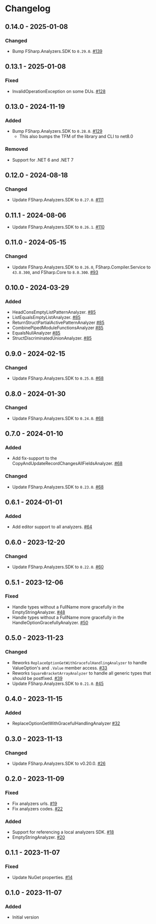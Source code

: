 # Changelog


## 0.14.0 - 2025-01-08

### Changed

* Bump FSharp.Analyzers.SDK to `0.29.0`. [#139](https://github.com/ionide/ionide-analyzers/pull/139)

## 0.13.1 - 2025-01-08

### Fixed

* InvalidOperationException on some DUs. [#128](https://github.com/ionide/ionide-analyzers/issues/128)

## 0.13.0 - 2024-11-19

### Added

* Bump FSharp.Analyzers.SDK to `0.28.0`. [#129](https://github.com/ionide/ionide-analyzers/pull/129)
  * This also bumps the TFM of the library and CLI to net8.0

### Removed

* Support for .NET 6 and .NET 7

## 0.12.0 - 2024-08-18

### Changed

* Update FSharp.Analyzers.SDK to `0.27.0`. [#111](https://github.com/ionide/ionide-analyzers/pull/110)

## 0.11.1 - 2024-08-06

* Update FSharp.Analyzers.SDK to `0.26.1`. [#110](https://github.com/ionide/ionide-analyzers/pull/110)

## 0.11.0 - 2024-05-15

### Changed

* Update FSharp.Analyzers.SDK to `0.26.0`, FSharp.Compiler.Service to `43.8.300`, and FSharp.Core to `8.0.300`. [#93](https://github.com/ionide/ionide-analyzers/pull/93)

## 0.10.0 - 2024-03-29

### Added
* HeadConsEmptyListPatternAnalyzer. [#85](https://github.com/ionide/ionide-analyzers/pull/85)
* ListEqualsEmptyListAnalyzer. [#85](https://github.com/ionide/ionide-analyzers/pull/85)
* ReturnStructPartialActivePatternAnalyzer [#85](https://github.com/ionide/ionide-analyzers/pull/85)
* CombinePipedModuleFunctionsAnalyzer [#85](https://github.com/ionide/ionide-analyzers/pull/85)
* EqualsNullAnalyzer [#85](https://github.com/ionide/ionide-analyzers/pull/85)
* StructDiscriminatedUnionAnalyzer. [#85](https://github.com/ionide/ionide-analyzers/pull/85)

## 0.9.0 - 2024-02-15

### Changed
* Update FSharp.Analyzers.SDK to `0.25.0`. [#68](https://github.com/ionide/ionide-analyzers/pull/75)

## 0.8.0 - 2024-01-30

### Changed
* Update FSharp.Analyzers.SDK to `0.24.0`. [#68](https://github.com/ionide/ionide-analyzers/pull/75)

## 0.7.0 - 2024-01-10

### Added
* Add fix-support to the CopyAndUpdateRecordChangesAllFieldsAnalyzer. [#68](https://github.com/ionide/ionide-analyzers/pull/68)

### Changed
* Update FSharp.Analyzers.SDK to `0.23.0`. [#68](https://github.com/ionide/ionide-analyzers/pull/68)

## 0.6.1 - 2024-01-01

### Added
* Add editor support to all analyzers. [#64](https://github.com/ionide/ionide-analyzers/pull/64)

## 0.6.0 - 2023-12-20

### Changed
* Update FSharp.Analyzers.SDK to `0.22.0`. [#60](https://github.com/ionide/ionide-analyzers/pull/60)

## 0.5.1 - 2023-12-06

### Fixed
* Handle types without a FullName more gracefully in the EmptyStringAnalyzer. [#48](https://github.com/ionide/ionide-analyzers/pull/48)
* Handle types without a FullName more gracefully in the HandleOptionGracefullyAnalyzer. [#50](https://github.com/ionide/ionide-analyzers/pull/50)

## 0.5.0 - 2023-11-23

### Changed
* Reworks `ReplaceOptionGetWithGracefulHandlingAnalyzer` to handle ValueOption's and `.Value` member access. [#33](https://github.com/ionide/ionide-analyzers/pull/33) 
* Reworks `SquareBracketArrayAnalyzer` to handle all generic types that should be postfixed. [#39](https://github.com/ionide/ionide-analyzers/pull/39)
* Update FSharp.Analyzers.SDK to `0.21.0`. [#45](https://github.com/ionide/ionide-analyzers/pull/45)

## 0.4.0 - 2023-11-15

### Added
* ReplaceOptionGetWithGracefulHandlingAnalyzer [#32](https://github.com/ionide/ionide-analyzers/pull/32)

## 0.3.0 - 2023-11-13

### Changed
* Update FSharp.Analyzers.SDK to v0.20.0. [#26](https://github.com/ionide/ionide-analyzers/pull/26)

## 0.2.0 - 2023-11-09

### Fixed
* Fix analyzers urls. [#19](https://github.com/ionide/ionide-analyzers/pull/19)
* Fix analyzers codes. [#22](https://github.com/ionide/ionide-analyzers/pull/22)

### Added
* Support for referencing a local analyzers SDK. [#18](https://github.com/ionide/ionide-analyzers/pull/18)
* EmptyStringAnalyzer. [#20](https://github.com/ionide/ionide-analyzers/pull/20)

## 0.1.1 - 2023-11-07

### Fixed
* Update NuGet properties. [#14](https://github.com/ionide/ionide-analyzers/pull/14)

## 0.1.0 - 2023-11-07

### Added
* Initial version